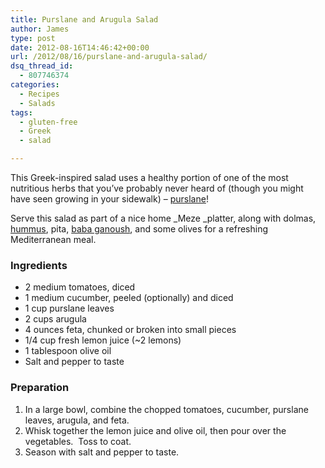 ```yaml
---
title: Purslane and Arugula Salad
author: James
type: post
date: 2012-08-16T14:46:42+00:00
url: /2012/08/16/purslane-and-arugula-salad/
dsq_thread_id:
  - 807746374
categories:
  - Recipes
  - Salads
tags:
  - gluten-free
  - Greek
  - salad

---
```

This Greek-inspired salad uses a healthy portion of one of the most nutritious herbs that you&#8217;ve probably never heard of (though you might have seen growing in your sidewalk) &#8211; <a title="Purslane on Wikipedia" href="http://en.wikipedia.org/wiki/Portulaca_oleracea#Culinary_usage" target="_blank">purslane</a>!

Serve this salad as part of a nice home _Meze _platter, along with dolmas, [hummus][1], pita, [baba ganoush][2], and some olives for a refreshing Mediterranean meal.

### Ingredients

  * 2 medium tomatoes, diced
  * 1 medium cucumber, peeled (optionally) and diced
  * 1 cup purslane leaves
  * 2 cups arugula
  * 4 ounces feta, chunked or broken into small pieces
  * 1/4 cup fresh lemon juice (~2 lemons)
  * 1 tablespoon olive oil
  * Salt and pepper to taste

### Preparation

  1. In a large bowl, combine the chopped tomatoes, cucumber, purslane leaves, arugula, and feta.
  2. Whisk together the lemon juice and olive oil, then pour over the vegetables.  Toss to coat.
  3. Season with salt and pepper to taste.

 [1]: http://kitchen.coseppi.com/2012/03/megamega-hummus/ "Megamega Hummus"
 [2]: http://kitchen.coseppi.com/2012/06/smoky-baba-ganoush/ "Smoky Baba Ganoush"